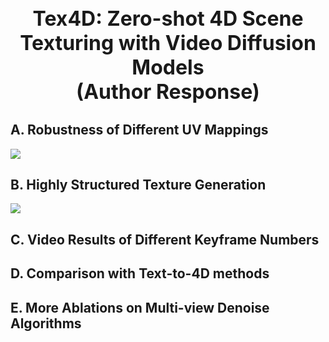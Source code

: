 <h1 style="font-size: 24pt; text-align: center;">Tex4D: Zero-shot 4D Scene Texturing with Video Diffusion Models<br>(Author Response)</h1>

## A. Robustness of Different UV Mappings

![](./static/FigR1.png)



## B. Highly Structured Texture Generation

![](./static/FigR2.png)



## C. Video Results of Different Keyframe Numbers





## D. Comparison with Text-to-4D methods



## E. More Ablations on Multi-view Denoise Algorithms
